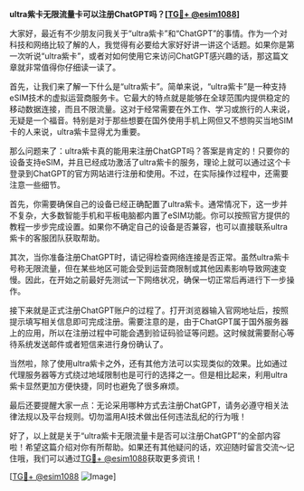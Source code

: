 **ultra紫卡无限流量卡可以注册ChatGPT吗？[[TG💪+ @esim1088](https://t.me/s/esim1088)]**

大家好，最近有不少朋友问我关于“ultra紫卡”和“ChatGPT”的事情。作为一个对科技和网络比较了解的人，我觉得有必要给大家好好讲一讲这个话题。如果你是第一次听说“ultra紫卡”，或者对如何使用它来访问ChatGPT感兴趣的话，那这篇文章就非常值得你仔细读一读了。

首先，让我们来了解一下什么是“ultra紫卡”。简单来说，“ultra紫卡”是一种支持eSIM技术的虚拟运营商服务卡。它最大的特点就是能够在全球范围内提供稳定的移动数据连接，而且不限流量。这对于经常需要在外工作、学习或旅行的人来说，无疑是一个福音。特别是对于那些想要在国外使用手机上网但又不想购买当地SIM卡的人来说，ultra紫卡显得尤为重要。

那么问题来了：ultra紫卡真的能用来注册ChatGPT吗？答案是肯定的！只要你的设备支持eSIM，并且已经成功激活了ultra紫卡的服务，理论上就可以通过这个卡登录到ChatGPT的官方网站进行注册和使用。不过，在实际操作过程中，还需要注意一些细节。

首先，你需要确保自己的设备已经正确配置了ultra紫卡。通常情况下，这一步并不复杂，大多数智能手机和平板电脑都内置了eSIM功能。你可以按照官方提供的教程一步步完成设置。如果你不确定自己的设备是否兼容，也可以直接联系ultra紫卡的客服团队获取帮助。

其次，当你准备注册ChatGPT时，请记得检查网络连接是否正常。虽然ultra紫卡号称无限流量，但在某些地区可能会受到运营商限制或其他因素影响导致网速变慢。因此，在开始之前最好先测试一下网络状况，确保一切正常后再进行下一步操作。

接下来就是正式注册ChatGPT账户的过程了。打开浏览器输入官网地址后，按照提示填写相关信息即可完成注册。需要注意的是，由于ChatGPT属于国外服务器上的应用，所以在注册过程中可能会遇到验证码验证等问题。这时候就需要耐心等待系统发送邮件或者短信来进行身份确认了。

当然啦，除了使用ultra紫卡之外，还有其他方法可以实现类似的效果。比如通过代理服务器等方式绕过地域限制也是可行的选择之一。但是相比起来，利用ultra紫卡显然更加方便快捷，同时也避免了很多麻烦。

最后还要提醒大家一点：无论采用哪种方式去注册ChatGPT，请务必遵守相关法律法规以及平台规则。切勿滥用AI技术做出任何违法乱纪的行为哦！

好了，以上就是关于“ultra紫卡无限流量卡是否可以注册ChatGPT”的全部内容啦！希望这篇介绍对你有所帮助。如果还有其他疑问的话，欢迎随时留言交流～记住哦，我们可以通过[TG💪+ @esim1088](https://t.me/s/esim1088)获取更多资讯！

[[TG💪+ @esim1088](https://t.me/s/esim1088) ![Image](https://i.postimg.cc/4NQfJmqS/Snipaste-2025-05-13-00-14-12.png)]